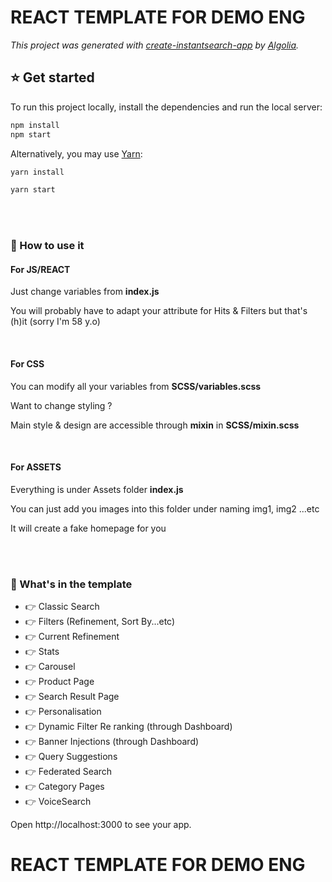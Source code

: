 # REACT TEMPLATE FOR DEMO ENG

_This project was generated with [create-instantsearch-app](https://github.com/algolia/create-instantsearch-app) by [Algolia](https://algolia.com)._

<h2 style="font-family='Helvetica'; font-size=15px; font-weight=bold; color=grey;">⭐️ Get started</h2>

To run this project locally, install the dependencies and run the local server:

```sh
npm install
npm start
```

Alternatively, you may use [Yarn](https://http://yarnpkg.com/):

```sh
yarn install

yarn start
```
</br>
</br>
<h3 style="font-family='Helvetica'; font-size=15px; font-weight=bold; color=grey;">👊 How to use it</h3>
<h4>For JS/REACT</h4>
<p>Just change variables from <b>index.js</b></p>
<p>You will probably have to adapt your attribute for Hits & Filters but that's (h)it (sorry I'm 58 y.o)</p>
</br>
<h4>For CSS</h4>
<p>You can modify all your variables from <b>SCSS/variables.scss</b></p>
<p>Want to change styling ?</p>
<p>Main style & design are accessible through <b>mixin</b> in <b>SCSS/mixin.scss</b></p>
</br>
<h4>For ASSETS</h4>
<p>Everything is under Assets folder <b>index.js</b></p>
<p>You can just add you images into this folder under naming img1, img2 ...etc</p>
<p>It will create a fake homepage for you</p>
</br>
</br>
<h3 style="font-family='Helvetica'; font-size=15px; font-weight=bold; color=grey;">👊 What's in the template</h3>
<ul>
<li>👉 Classic Search</li>
<li>👉 Filters (Refinement, Sort By...etc)</li>
<li>👉 Current Refinement</li>
<li>👉 Stats</li>
<li>👉 Carousel</li>
<li>👉 Product Page</li>
<li>👉 Search Result Page</li>
<li>👉 Personalisation</li>
<li>👉 Dynamic Filter Re ranking (through Dashboard)</li>
<li>👉 Banner Injections (through Dashboard)</li>
<li>👉 Query Suggestions</li>
<li>👉 Federated Search</li>
<li>👉 Category Pages</li>
<li>👉 VoiceSearch</li>
</ul>

Open http://localhost:3000 to see your app.
# REACT TEMPLATE FOR DEMO ENG

